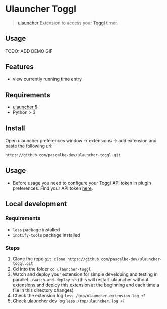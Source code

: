 # Ulauncher Toggl

> [ulauncher](https://ulauncher.io/) Extension to access your [Toggl](https://track.toggl.com/timer) timer.

## Usage

TODO: ADD DEMO GIF

## Features

- view currently running time entry

## Requirements

- [ulauncher 5](https://ulauncher.io/)
- Python > 3

## Install

Open ulauncher preferences window -> extensions -> add extension and paste the following url:

`https://github.com/pascalbe-dev/ulauncher-toggl.git`

## Usage

- Before usage you need to configure your Toggl API token in plugin preferences. Find your API token [here](https://track.toggl.com/profile).

## Local development

### Requirements

- `less` package installed
- `inotify-tools` package installed

### Steps 

1. Clone the repo `git clone https://github.com/pascalbe-dev/ulauncher-toggl.git`
2. Cd into the folder `cd ulauncher-toggl`
3. Watch and deploy your extension for simple developing and testing in parallel `./watch-and-deploy.sh` (this will restart ulauncher without extensions and deploy this extension at the beginning and each time a file in this directory changes)
4. Check the extension log `less /tmp/ulauncher-extension.log +F`
5. Check ulauncher dev log `less /tmp/ulauncher.log +F`